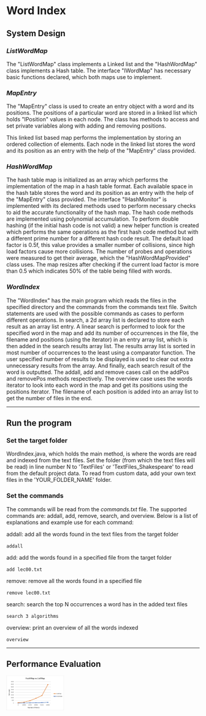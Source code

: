 # Word Index

## System Design

### _ListWordMap_

The "ListWordMap" class implements a Linked list and the "HashWordMap" class implements a
Hash table. The interface "IWordMap" has necessary basic functions declared, which both maps
use to implement.

### _MapEntry_

The "MapEntry" class is used to create an entry object with a word and its positions. The positions
of a particular word are stored in a linked list which holds
"IPosition" values in each node. The
class has methods to access and set private variables along with adding and removing positions.

This linked list based map performs the implementation by storing an ordered collection of
elements. Each node in the linked list stores the word and its position as an entry with the help
of the "MapEntry" class provided.

### _HashWordMap_

The hash table map is initialized as an array which performs the implementation of the map in a
hash table format. Each available space in the hash table stores the word and its position as an
entry with the help of the "MapEntry" class provided. The interface "IHashMonitor" is
implemented with its declared methods used to perform necessary checks to aid the accurate
functionality of the hash map. The hash code methods are implemented using polynomial
accumulation. To perform double hashing (if the initial hash code is not valid) a new helper
function is created which performs the same operations as the first hash code method but with
a different prime number for a different hash code result. The default load factor is 0.5f, this
value provides a smaller number of collisions, since high load factors cause more collisions. The
number of probes and operations were measured to get their average, which the
"HashWordMapProvided" class uses. The map resizes after checking if the current load factor is
more than 0.5 which indicates 50% of the table being filled with words.

### _WordIndex_

The "WordIndex" has the main program which reads the files in the specified directory and the
commands from the commands text file. Switch statements are used with the possible
commands as cases to perform different operations. In search, a 2d array list is declared to store
each result as an array list entry. A linear search is performed to look for the specified word in
the map and add its number of occurrences in the file, the filename and positions (using the
iterator) in an entry array list, which is then added in the search results array list. The results array
list is sorted in most number of occurrences to the least using a comparator function. The user
specified number of results to be displayed is used to clear out extra unnecessary results from
the array. And finally, each search result of the word is outputted. The addall, add and remove
cases call on the addPos and removePos methods respectively. The overview case uses the words
iterator to look into each word in the map and get its positions using the positions iterator. The
filename of each position is added into an array list to get the number of files in the end.

---

## Run the program

### Set the target folder

WordIndex.java, which holds the main method, is where the words are read and indexed from the text files. Set the folder (from which the text files will be read) in line number N to 'TextFiles' or 'TextFiles_Shakespeare' to read from the default project data. To read from custom data, add your own text files in the 'YOUR_FOLDER_NAME' folder.

### Set the commands

The commands will be read from the _commands.txt_ file. The supported commands are: addall, add, remove, search, and overview. Below is a list of explanations and example use for each command:

addall: add all the words found in the text files from the target folder

```
addall
```

add: add the words found in a specified file from the target folder

```
add lec00.txt
```

remove: remove all the words found in a specified file

```
remove lec00.txt
```

search: search the top N occurrences a word has in the added text files

```
search 3 algorithms
```

overview: print an overview of all the words indexed

```
overview
```

---

## Performance Evaluation

 <img src="./images/performance.png" width="150" />
